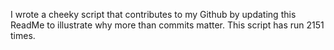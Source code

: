 I wrote a cheeky script that contributes to my Github by updating this ReadMe to illustrate why more than commits matter. This script has run 2151 times.